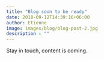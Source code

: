 ```yaml
---
title: "Blog soon to be ready"
date: 2018-09-12T14:39:16+06:00
author: Etienne
image: images/blog/blog-post-2.jpg
description : ""
---
```



Stay in touch, content is coming.
